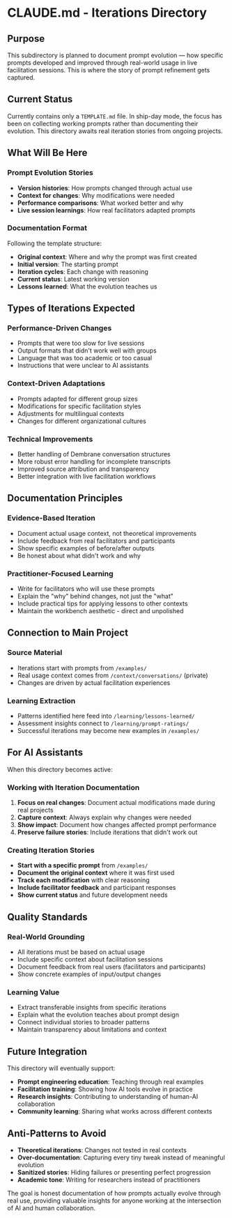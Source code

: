 # CLAUDE.md - Iterations Directory

## Purpose

This subdirectory is planned to document prompt evolution — how specific prompts developed and improved through real-world usage in live facilitation sessions. This is where the story of prompt refinement gets captured.

## Current Status

Currently contains only a `TEMPLATE.md` file. In ship-day mode, the focus has been on collecting working prompts rather than documenting their evolution. This directory awaits real iteration stories from ongoing projects.

## What Will Be Here

### Prompt Evolution Stories
- **Version histories**: How prompts changed through actual use
- **Context for changes**: Why modifications were needed
- **Performance comparisons**: What worked better and why
- **Live session learnings**: How real facilitators adapted prompts

### Documentation Format
Following the template structure:
- **Original context**: Where and why the prompt was first created
- **Initial version**: The starting prompt
- **Iteration cycles**: Each change with reasoning
- **Current status**: Latest working version
- **Lessons learned**: What the evolution teaches us

## Types of Iterations Expected

### Performance-Driven Changes
- Prompts that were too slow for live sessions
- Output formats that didn't work well with groups
- Language that was too academic or too casual
- Instructions that were unclear to AI assistants

### Context-Driven Adaptations  
- Prompts adapted for different group sizes
- Modifications for specific facilitation styles
- Adjustments for multilingual contexts
- Changes for different organizational cultures

### Technical Improvements
- Better handling of Dembrane conversation structures
- More robust error handling for incomplete transcripts
- Improved source attribution and transparency
- Better integration with live facilitation workflows

## Documentation Principles

### Evidence-Based Iteration
- Document actual usage context, not theoretical improvements
- Include feedback from real facilitators and participants
- Show specific examples of before/after outputs
- Be honest about what didn't work and why

### Practitioner-Focused Learning
- Write for facilitators who will use these prompts
- Explain the "why" behind changes, not just the "what"  
- Include practical tips for applying lessons to other contexts
- Maintain the workbench aesthetic - direct and unpolished

## Connection to Main Project

### Source Material
- Iterations start with prompts from `/examples/`
- Real usage context comes from `/context/conversations/` (private)
- Changes are driven by actual facilitation experiences

### Learning Extraction
- Patterns identified here feed into `/learning/lessons-learned/`
- Assessment insights connect to `/learning/prompt-ratings/`
- Successful iterations may become new examples in `/examples/`

## For AI Assistants

When this directory becomes active:

### Working with Iteration Documentation
1. **Focus on real changes**: Document actual modifications made during real projects
2. **Capture context**: Always explain why changes were needed
3. **Show impact**: Document how changes affected prompt performance
4. **Preserve failure stories**: Include iterations that didn't work out

### Creating Iteration Stories
- **Start with a specific prompt** from `/examples/`
- **Document the original context** where it was first used
- **Track each modification** with clear reasoning
- **Include facilitator feedback** and participant responses
- **Show current status** and future development needs

## Quality Standards

### Real-World Grounding
- All iterations must be based on actual usage
- Include specific context about facilitation sessions
- Document feedback from real users (facilitators and participants)
- Show concrete examples of input/output changes

### Learning Value  
- Extract transferable insights from specific iterations
- Explain what the evolution teaches about prompt design
- Connect individual stories to broader patterns
- Maintain transparency about limitations and context

## Future Integration

This directory will eventually support:
- **Prompt engineering education**: Teaching through real examples
- **Facilitation training**: Showing how AI tools evolve in practice
- **Research insights**: Contributing to understanding of human-AI collaboration
- **Community learning**: Sharing what works across different contexts

## Anti-Patterns to Avoid

- **Theoretical iterations**: Changes not tested in real contexts
- **Over-documentation**: Capturing every tiny tweak instead of meaningful evolution
- **Sanitized stories**: Hiding failures or presenting perfect progression
- **Academic tone**: Writing for researchers instead of practitioners

The goal is honest documentation of how prompts actually evolve through real use, providing valuable insights for anyone working at the intersection of AI and human collaboration.